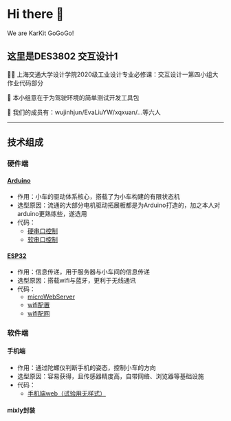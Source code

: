 # Hi there 👋

We are KarKit GoGoGo!
<!--

**Here are some ideas to get you started:**

🙋‍♀️ A short introduction - what is your organization all about?
🌈 Contribution guidelines - how can the community get involved?
👩‍💻 Useful resources - where can the community find your docs? Is there anything else the community should know?
🍿 Fun facts - what does your team eat for breakfast?
🧙 Remember, you can do mighty things with the power of [Markdown](https://docs.github.com/github/writing-on-github/getting-started-with-writing-and-formatting-on-github/basic-writing-and-formatting-syntax)
-->
## 这里是DES3802 交互设计1

🙋‍♀️ 上海交通大学设计学院2020级工业设计专业必修课：交互设计一第四小组大作业代码部分

🍿 本小组意在于为驾驶环境的简单测试开发工具包

🧙 我们的成员有：wujinhjun/EvaLiuYW/xqxuan/...等六人

***

## 技术组成

### 硬件端

#### [Arduino](https://github.com/KarKit-Go/Arduino_for_car)

* 作用：小车的驱动体系核心，搭载了为小车构建的有限状态机
* 选型原因：流通的大部分电机驱动拓展板都是为Arduino打造的，加之本人对arduino更熟练些，遂选用
* 代码：
  * [硬串口控制](https://github.com/KarKit-Go/Arduino_for_car/tree/main/arduino/Serial_Car/)
  * [软串口控制](https://github.com/KarKit-Go/Arduino_for_car/tree/main/arduino/Serial_Car_Softserial/)

#### [ESP32](https://github.com/KarKit-Go/ESP_32_server)

* 作用：信息传递，用于服务器与小车间的信息传递
* 选型原因：搭载wifi与蓝牙，更利于无线通讯
* 代码：
  * [microWebServer](https://github.com/KarKit-Go/ESP_32_server/tree/main/ESP32/server/)
  * [wifi配置](https://github.com/KarKit-Go/ESP_32_server/tree/main/ESP32/config_wifi/)
  * [wifi配网](https://github.com/KarKit-Go/ESP_32_server/tree/main/ESP32//newBoard/)

### 软件端

#### 手机端

* 作用：通过陀螺仪判断手机的姿态，控制小车的方向
* 选型原因：容易获得，且传感器精度高，自带网络、浏览器等基础设施
* 代码：
  * [手机端web（试验用无样式）](https://github.com/KarKit-Go/DES3802_interactionDesign/tree/main/Device/)

#### mixly封装
